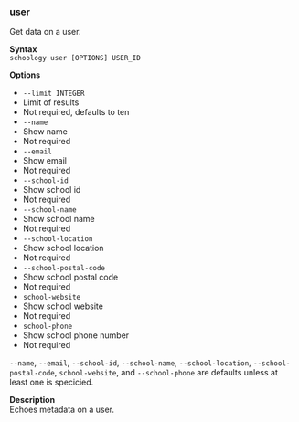 ### user
Get data on a user.

**Syntax** \
`schoology user [OPTIONS] USER_ID`

**Options** 
- `--limit INTEGER`
 - Limit of results
 - Not required, defaults to ten
- `--name`
 - Show name
 - Not required
- `--email`
 - Show email
 - Not required
- `--school-id`
 - Show school id
 - Not required
- `--school-name`
 - Show school name
 - Not required
- `--school-location`
 - Show school location
 - Not required
- `--school-postal-code`
 - Show school postal code
 - Not required
- `school-website`
 - Show school website
 - Not required
- `school-phone`
 - Show school phone number
 - Not required

`--name`, `--email`, `--school-id`, `--school-name`, `--school-location`, `--school-postal-code`, `school-website`, and `--school-phone` are defaults unless at least one is specicied.

**Description** \
Echoes metadata on a user.